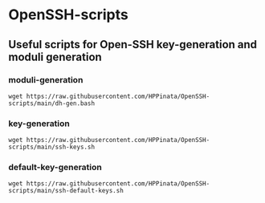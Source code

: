 # OpenSSH-scripts
## Useful scripts for Open-SSH key-generation and moduli generation
### moduli-generation
```
wget https://raw.githubusercontent.com/HPPinata/OpenSSH-scripts/main/dh-gen.bash
```

### key-generation
```
wget https://raw.githubusercontent.com/HPPinata/OpenSSH-scripts/main/ssh-keys.sh
```

### default-key-generation
```
wget https://raw.githubusercontent.com/HPPinata/OpenSSH-scripts/main/ssh-default-keys.sh
```
